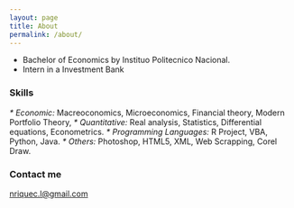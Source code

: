 ```yaml
---
layout: page
title: About
permalink: /about/
---
```

* Bachelor of Economics by Instituo Politecnico Nacional.
* Intern in a Investment Bank

### Skills
_* Economic:_ Macreoconomics, Microeconomics, Financial theory, Modern Portfolio Theory, 
_* Quantitative:_ Real analysis, Statistics, Differential equations, Econometrics.
_* Programming Languages:_ R Project, VBA, Python, Java.
_* Others:_ Photoshop, HTML5, XML, Web Scrapping, Corel Draw.

### Contact me

[nriquec.l@gmail.com](nriquec.l@gmail.com)
